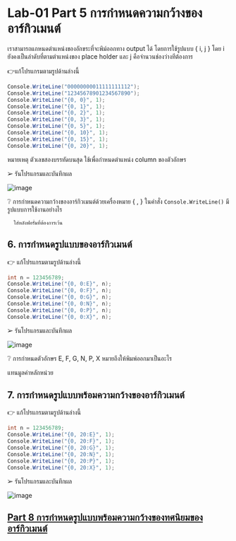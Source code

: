# Lab-01 Part 5 การกำหนดความกว้างของอาร์กิวเมนต์

เราสามารถแกหนดตำแหน่งของอักขระที่จะพิม์ออกทาง output ได้ โดยการใช้รูปแบบ { i, j }
โดย i ยังคงเป็นลำดับที่ตามตำแหน่งของ place holder และ j คือจำนวนช่องว่างทีต้องการ

👉แก้โปรแกรมตามรูปด้านล่างนี้

```csharp
Console.WriteLine("00000000011111111112");
Console.WriteLine("12345678901234567890");
Console.WriteLine("{0, 0}", 1);
Console.WriteLine("{0, 1}", 1);
Console.WriteLine("{0, 2}", 1);
Console.WriteLine("{0, 3}", 1);
Console.WriteLine("{0, 5}", 1);
Console.WriteLine("{0, 10}", 1);
Console.WriteLine("{0, 15}", 1);
Console.WriteLine("{0, 20}", 1);
```

หมายเหตุ ตัวเลขสองบรรทัดบนสุด ใช้เพื่อกำหนดตำแหน่ง column ของตัวอักษร

➢ รันโปรแกรมและบันทึกผล

![image](https://github.com/fulk2014/03376836-OOP-2566-Lab-01/assets/144195753/54583d78-7546-49d2-8255-c003f70571f2)


 
❔ การกำหนดความกว้างของอาร์กิวเมนต์ด้วยเครื่องหมาย { , } ในคำสั่ง ``Console.WriteLine()`` มีรูปแบบการใช้งานอย่างไร

      
      ใส่หลังฟอรั่มที่ต้องการเว้น



## 6. การกำหนดรูปแบบของอาร์กิวเมนต์

👉 แก้โปรแกรมตามรูปด้านล่างนี้

```csharp
int n = 123456789;
Console.WriteLine("{0, 0:E}", n);
Console.WriteLine("{0, 0:F}", n);
Console.WriteLine("{0, 0:G}", n);
Console.WriteLine("{0, 0:N}", n);
Console.WriteLine("{0, 0:P}", n);
Console.WriteLine("{0, 0:X}", n);
```

➢ รันโปรแกรมและบันทึกผล

![image](https://github.com/fulk2014/03376836-OOP-2566-Lab-01/assets/144195753/1dd3ff70-bed3-480e-b61e-35fffe1eea58)


❔  การกำหนดตัวอักษร E, F, G, N, P, X หมายถึงให้พิมพ์ออกมาเป็นอะไร

แทนมูลค่าหลักหน่วย

 

## 7. การกำหนดรูปแบบพร้อมความกว้างของอาร์กิวเมนต์

👉 แก้โปรแกรมตามรูปด้านล่างนี้

```csharp
int n = 123456789;
Console.WriteLine("{0, 20:E}", 1);
Console.WriteLine("{0, 20:F}", 1);
Console.WriteLine("{0, 20:G}", 1);
Console.WriteLine("{0, 20:N}", 1);
Console.WriteLine("{0, 20:P}", 1);
Console.WriteLine("{0, 20:X}", 1);
```

➢   รันโปรแกรมและบันทึกผล

![image](https://github.com/fulk2014/03376836-OOP-2566-Lab-01/assets/144195753/695dad15-dcc3-4dd9-a069-2bd07b9af303)


 
## [Part 8  การกำหนดรูปแบบพร้อมความกว้างของทศนิยมของอาร์กิวเมนต์](./Lab-01-part-8.md)
